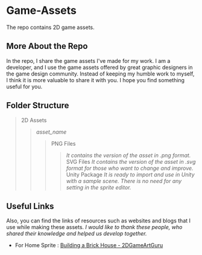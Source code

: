 # Game-Assets

The repo contains 2D game assets.

## More About the Repo

In the repo, I share the game assets I've made for my work. I am a developer, and I use the game assets offered by great graphic designers in the game design community. Instead of keeping my humble work to myself, I think it is more valuable to share it with you. I hope you find something useful for you.

## Folder Structure

> 2D Assets
>> *asset_name*
>>> PNG Files
>>>> *It contains the version of the asset in .png format.*
>>> SVG Files
>>>> *It contains the version of the asset in .svg format for those who want to change and improve.*
>>> Unity Package
>>>> *It is ready to import and use in Unity with a sample scene. There is no need for any setting in the sprite editor.*


## Useful Links

Also, you can find the links of resources such as websites and blogs that I use while making these assets. *I would like to thank these people, who shared their knowledge and helped us develop together.*

  * For Home Sprite : [Building a Brick House - 2DGameArtGuru](https://2dgameartguru.com/creating-a-brick-building/)
  


